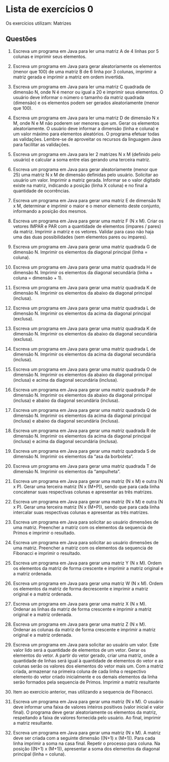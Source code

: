 # Lista de exercícios 0
Os exercícios utilizam: Matrizes

## Questões
1) Escreva um programa em Java para ler uma matriz A de 4 linhas por 5 colunas e imprimir seus elementos.

2) Escreva um programa em Java para gerar aleatoriamente os elementos (menor que 100) de uma matriz B de 6 linha por 3 colunas, imprimir a matriz gerada e imprimir a matriz em ordem invertida.

3) Escreva um programa em Java para
ler uma matriz C quadrada de dimensão N,
onde N é menor ou igual a 20 e imprimir seus elementos. O usuário deve informar o
número o tamanho da matriz quadrada (dimensão) e os elementos podem ser gerados
aleatoriamente (menor que 100).

4) Escreva um programa em Java para
ler uma matriz D de dimensão N x M,
onde N e M não poderem ser menores que um. Gerar os elementos
aleatoriamente. O usuário deve informar a dimensão (linha e coluna) e um
valor máximo para elementos aleatórios. O programa efetuar todas as
validações. Lembre-se de aproveitar os recursos da linguagem Java para
facilitar as validações.

5) Escreva um programa em Java para
ler 2 matrizes N x M (definido pelo usuário) e
calcular a soma entre elas gerando uma terceira matriz.

6) Escreva um programa em Java para gerar aleatoriamente (menor que 25)
uma matriz
N x M de dimensão definidas pelo usuário. Solicitar ao usuário
um valor. Imprimir a matriz gerada. Informar se o valor digitado existe na
matriz, indicando a posição (linha X coluna) e no final a quantidade de
ocorrências.

7) Escreva um programa em Java para
gerar uma matriz E de dimensão N x M, determinar e imprimir o maior e o menor elemento deste conjunto, informando a posição
dos mesmos.

8) Escreva um programa em Java para
gerar uma matriz F (N x M). Criar os
vetores IMPAR e PAR com a quantidade de elementos (ímpares / pares) da matriz. Imprimir a matriz e os vetores. Validar para caso não haja uma das
duas possibilidades (sem elementos pares ou ímpares).

9) Escreva um programa em
Java
para gerar uma matriz quadrada G de dimensão N.
Imprimir os elementos da diagonal principal (linha = coluna).

10) Escreva um programa em
Java
para gerar uma matriz quadrada H de dimensão N. Imprimir os elementos da diagonal secundária (linha + coluna =
dimensão + 1).

11) Escreva um programa em
Java
para gerar uma matriz quadrada K de dimensão N.
Imprimir os elementos da abaixo da diagonal principal (inclusa).

12) Escreva um programa em
Java
para gerar uma matriz quadrada L de dimensão N. Imprimir os elementos da acima da diagonal principal (exclusa).

13) Escreva um programa em
Java
para gerar uma matriz quadrada K de dimensão N.
Imprimir os elementos da abaixo da diagonal secundária (exclusa).

14) Escreva um programa em Java para gerar uma matriz quadrada L de dimensão N. Imprimir os elementos da acima da diagonal secundária (inclusa).

15) Escreva um programa em Java para gerar uma matriz quadrada O de dimensão N. Imprimir os elementos da abaixo da diagonal principal (inclusa) e acima da diagonal secundária (inclusa).

16) Escreva um programa em Java para gerar uma matriz quadrada P de dimensão N. Imprimir os elementos da abaixo da diagonal principal (inclusa) e abaixo da diagonal secundária (inclusa).

17) Escreva um programa em
Java
para gerar uma matriz quadrada Q de dimensão N.
Imprimir os elementos da acima da diagonal principal (inclusa) e abaixo da diagonal
secundária (inclusa).

18) Escreva um programa em
Java
para gerar uma matriz quadrada R de dimensão N. Imprimir os elementos da acima da diagonal principal (inclusa) e
acima da diagonal secundária (inclusa).

19) Escreva um programa em
Java
para gerar uma matriz quadrada S de dimensão N.
Imprimir os elementos da “asa da borboleta”.

20) Escreva um programa em
Java
para gerar uma matriz quadrada T de dimensão N. Imprimir os elementos da “ampulheta”.

21) Escreva um programa em
Java
para gerar uma matriz (N x M) e outra (N x P). Gerar uma terceira matriz (N x (M+P)), sendo que para cada linha concatenar suas respectivas colunas e apresentar as três matrizes.

22) Escreva um programa em
Java
para gerar uma matriz (N x M) e outra (N
x P). Gerar uma terceira matriz (N x (M+P)), sendo que para cada linha intercalar suas respectivas colunas e apresentar as três matrizes.
  
23) Escreva um programa em
Java
para solicitar ao usuário dimensões de uma matriz.
Preencher a matriz com os elementos da sequencia de Primos e imprimir o resultado.

24) Escreva um programa em
Java
para solicitar ao usuário dimensões de
uma matriz. Preencher a matriz com os elementos da sequencia de Fibonacci
e imprimir o resultado.

25) Escreva um programa em
Java
para gerar uma matriz Y (N x M). Ordem os elementos da matriz de forma crescente e imprimir a matriz original e a matriz ordenada.

26) Escreva um programa em
Java
para gerar uma matriz W (N x M). Ordem
os elementos da matriz de forma decrescente e imprimir a matriz original e a
matriz ordenada.

27) Escreva um programa em
Java
para gerar uma matriz X (N x M). Ordenar as linhas
da matriz de forma crescente e imprimir a matriz original e a matriz ordenada.

28) Escreva um programa em
Java
para gerar uma matriz Z (N x M). Ordenar
as colunas da matriz de forma crescente e imprimir a matriz original e a matriz ordenada.

29) Escreva um programa em
Java
para solicitar ao usuário um valor. Este valor lido
será a quantidade de elementos de um vetor. Gerar os elementos do vetor. A partir do
vetor gerado, criar uma matriz, onde a quantidade de linhas será igual à quantidade
de elementos do vetor e as colunas serão os valores dos elementos do vetor mais um.
Com a matriz criada, armazenar na primeira coluna de cada linha o respectivo elemento do vetor criado inicialmente e os demais elementos da linha serão formados
pela sequencia de Primos. Imprimir a matriz resultante

30) Item ao exercício anterior, mas utilizando a sequencia de Fibonacci.
31) Escreva um programa em
Java
para gerar uma matriz (N x M). O usuário deve informar uma faixa de valores inteiros positivos (valor inicial e valor final). O programa
deve gerar aleatoriamente os elementos da matriz, respeitando a faixa de valores fornecida pelo usuário. Ao final, imprimir a matriz resultante.
32) Escreva um programa em Java para
gerar uma matriz (N x M). A matriz
deve ser criada com a seguinte dimensão ((N+1) x (M+1)). Para cada linha
imprimir a soma na casa final. Repetir o processo para coluna. Na posição
((N+1) x (M+1)), apresentar a soma dos elementos da diagonal principal (linha = coluna).
